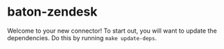# baton-zendesk
Welcome to your new connector! To start out, you will want to update the dependencies.
Do this by running `make update-deps`.